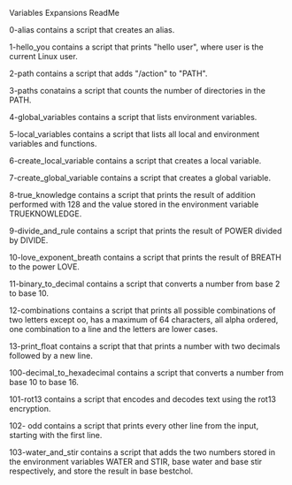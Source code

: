 Variables Expansions ReadMe

0-alias contains a script that creates an alias.

1-hello_you contains a script that prints "hello user", where user is the current Linux user.

2-path contains a script that adds "/action" to "PATH".

3-paths conatains a script that counts the number of directories in the PATH.

4-global_variables contains a script that lists environment variables.

5-local_variables contains a script that lists all local and environment variables and functions.

6-create_local_variable contains a script that creates a local variable.

7-create_global_variable contains a script that creates a global variable.

8-true_knowledge contains a script that prints the result of addition performed with 128 and the value stored in the environment variable TRUEKNOWLEDGE.

9-divide_and_rule contains a script that prints the result of POWER divided by DIVIDE.

10-love_exponent_breath contains a script that prints the result of BREATH to the power LOVE.

11-binary_to_decimal contains a script that converts a number from base 2 to base 10.

12-combinations contains a script that prints all possible combinations of two letters except oo, has a maximum of 64 characters, all alpha ordered, one combination to a line and the letters are lower cases.

13-print_float contains a script that that prints a number with two decimals followed by a new line.

100-decimal_to_hexadecimal contains a script that converts a number from base 10 to base 16.

101-rot13 contains a script that encodes and decodes text using the rot13 encryption.

 102- odd contains a script that prints every other line from the input, starting with the first line.

103-water_and_stir contains a script that adds the two numbers stored in the environment variables WATER and STIR, base water and base stir respectively, and store the result in base bestchol.